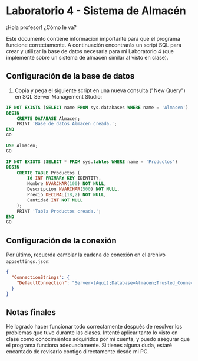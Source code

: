
# Laboratorio 4 - Sistema de Almacén

¡Hola profesor! ¿Cómo le va?

Este documento contiene información importante para que el programa funcione correctamente. A continuación encontrarás un script SQL para crear y utilizar la base de datos necesaria para mi Laboratorio 4 (que implementé sobre un sistema de almacén similar al visto en clase).

## Configuración de la base de datos

1. Copia y pega el siguiente script en una nueva consulta ("New Query") en SQL Server Management Studio:

```sql
IF NOT EXISTS (SELECT name FROM sys.databases WHERE name = 'Almacen')
BEGIN
    CREATE DATABASE Almacen;
    PRINT 'Base de datos Almacen creada.';
END
GO

USE Almacen;
GO

IF NOT EXISTS (SELECT * FROM sys.tables WHERE name = 'Productos')
BEGIN
    CREATE TABLE Productos (
        Id INT PRIMARY KEY IDENTITY,
        Nombre NVARCHAR(100) NOT NULL,
        Descripcion NVARCHAR(500) NOT NULL,
        Precio DECIMAL(18,2) NOT NULL,
        Cantidad INT NOT NULL
    );
    PRINT 'Tabla Productos creada.';
END
GO
```

## Configuración de la conexión

Por último, recuerda cambiar la cadena de conexión en el archivo `appsettings.json`:

```json
{
  "ConnectionStrings": {
    "DefaultConnection": "Server=(Aquí);Database=Almacen;Trusted_Connection=True;TrustServerCertificate=true;"
  }
}
```

## Notas finales

He logrado hacer funcionar todo correctamente después de resolver los problemas que tuve durante las clases. Intenté aplicar tanto lo visto en clase como conocimientos adquiridos por mi cuenta, y puedo asegurar que el programa funciona adecuadamente. Si tienes alguna duda, estaré encantado de revisarlo contigo directamente desde mi PC.
